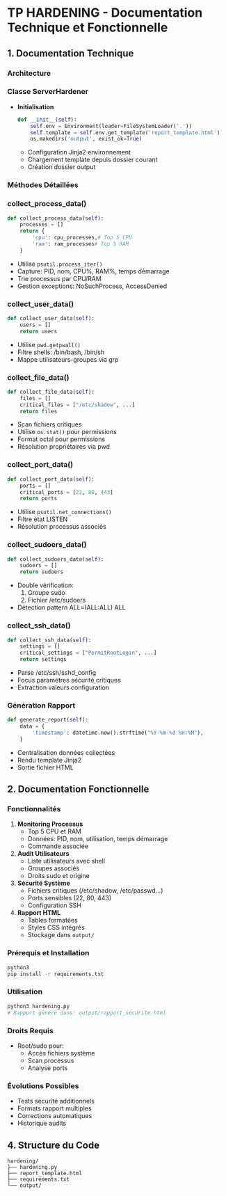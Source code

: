 # TP HARDENING - Documentation Technique et Fonctionnelle

## 1. Documentation Technique

### Architecture

### Classe ServerHardener

- **Initialisation**
    
    ```python
    def __init__(self):
        self.env = Environment(loader=FileSystemLoader('.'))
        self.template = self.env.get_template('report_template.html')
        os.makedirs('output', exist_ok=True)
    
    ```
    
    - Configuration Jinja2 environnement
    - Chargement template depuis dossier courant
    - Création dossier output

### Méthodes Détaillées

### collect_process_data()

```python
def collect_process_data(self):
    processes = []
    return {
        'cpu': cpu_processes,# Top 5 CPU
        'ram': ram_processes# Top 5 RAM
    }

```

- Utilise `psutil.process_iter()`
- Capture: PID, nom, CPU%, RAM%, temps démarrage
- Trie processus par CPU/RAM
- Gestion exceptions: NoSuchProcess, AccessDenied

### collect_user_data()

```python
def collect_user_data(self):
    users = []
    return users
```

- Utilise `pwd.getpwall()`
- Filtre shells: /bin/bash, /bin/sh
- Mappe utilisateurs-groupes via grp

### collect_file_data()

```python
def collect_file_data(self):
    files = []
    critical_files = ["/etc/shadow", ...]
    return files
```

- Scan fichiers critiques
- Utilise `os.stat()` pour permissions
- Format octal pour permissions
- Résolution propriétaires via pwd

### collect_port_data()

```python
def collect_port_data(self):
    ports = []
    critical_ports = [22, 80, 443]
    return ports
```

- Utilise `psutil.net_connections()`
- Filtre état LISTEN
- Résolution processus associés

### collect_sudoers_data()

```python
def collect_sudoers_data(self):
    sudoers = []
    return sudoers
```

- Double vérification:
    1. Groupe sudo
    2. Fichier /etc/sudoers
- Détection pattern ALL=(ALL:ALL) ALL

### collect_ssh_data()

```python
def collect_ssh_data(self):
    settings = []
    critical_settings = ["PermitRootLogin", ...]
    return settings

```

- Parse /etc/ssh/sshd_config
- Focus paramètres sécurité critiques
- Extraction valeurs configuration

### Génération Rapport

```python
def generate_report(self):
    data = {
        'timestamp': datetime.now().strftime("%Y-%m-%d %H:%M"),
    }
```

- Centralisation données collectées
- Rendu template Jinja2
- Sortie fichier HTML

## 2. Documentation Fonctionnelle

### Fonctionnalités

1. **Monitoring Processus**
    - Top 5 CPU et RAM
    - Données: PID, nom, utilisation, temps démarrage
    - Commande associée
2. **Audit Utilisateurs**
    - Liste utilisateurs avec shell
    - Groupes associés
    - Droits sudo et origine
3. **Sécurité Système**
    - Fichiers critiques (/etc/shadow, /etc/passwd...)
    - Ports sensibles (22, 80, 443)
    - Configuration SSH
4. **Rapport HTML**
    - Tables formatées
    - Styles CSS intégrés
    - Stockage dans `output/`

### Prérequis et Installation

```bash
python3 
pip install -r requirements.txt
```

### Utilisation

```bash
python3 hardening.py
# Rapport généré dans: output/rapport_securite.html
```

### Droits Requis

- Root/sudo pour:
    - Accès fichiers système
    - Scan processus
    - Analyse ports

### Évolutions Possibles

- Tests sécurité additionnels
- Formats rapport multiples
- Corrections automatiques
- Historique audits

## 4. Structure du Code

```
hardening/
├── hardening.py
├── report_template.html
├── requirements.txt
└── output/
```
